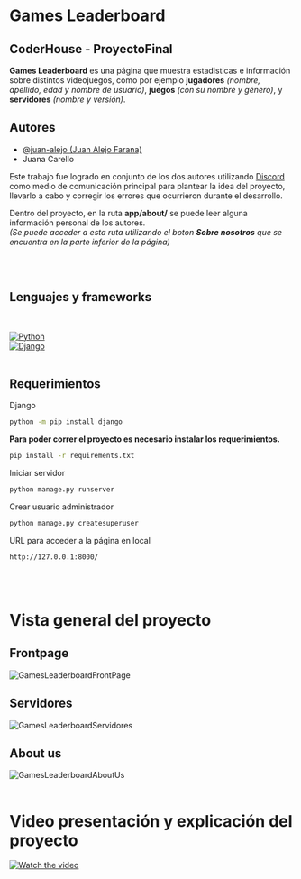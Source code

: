 # Games Leaderboard
## CoderHouse - ProyectoFinal 
 
**Games Leaderboard** es una página que muestra estadisticas e información sobre distintos videojuegos,
como por ejemplo **jugadores** *(nombre, apellido, edad y nombre de usuario)*, **juegos** *(con su nombre y género)*,
y **servidores** *(nombre y versión)*.
 
 
 
## Autores
 
- [@juan-alejo (Juan Alejo Farana)](https://www.github.com/juan-alejo)
- Juana Carello
 
Este trabajo fue logrado en conjunto de los dos autores utilizando [Discord](https://discord.com/) como medio de comunicación principal para plantear la idea del proyecto, llevarlo a cabo y corregir los errores que ocurrieron durante el desarrollo.
 
Dentro del proyecto, en la ruta **app/about/** se puede leer alguna información personal de los autores. \
*(Se puede acceder a esta ruta utilizando el boton **Sobre nosotros** que se encuentra en la parte inferior de la página)*
 
<br>
<br>
 
## Lenguajes y frameworks
<br>
 
 [![Python][Python.js]][Python-url] \
 [![Django][Django.js]][Django-url]
<br>
<br>
 
 
## Requerimientos
Django
```bash
python -m pip install django
```
 **Para poder correr el proyecto es necesario instalar los requerimientos.**
```bash
pip install -r requirements.txt
```
 
Iniciar servidor
  ```bash  
python manage.py runserver
```
 
Crear usuario administrador
  ```bash  
python manage.py createsuperuser
```
 
URL para acceder a la página en local
  ```bash  
http://127.0.0.1:8000/
```
 
<br/>
<br/>
 
# Vista general del proyecto
 
## Frontpage
![GamesLeaderboardFrontPage](https://i.imgur.com/3gaRIy9.jpeg)
 
## Servidores
![GamesLeaderboardServidores](https://i.imgur.com/WDcrqxA.jpeg)
 
## About us
![GamesLeaderboardAboutUs](https://i.imgur.com/GuRzabg.jpeg)
<br>
<br>
 
# Video presentación y explicación del proyecto
[![Watch the video](https://img.youtube.com/vi/ycgXmGYSuOo/maxresdefault.jpg)](https://youtu.be/ycgXmGYSuOo)
 
<!-- MARKDOWN LINKS & IMAGES -->
<!-- https://www.markdownguide.org/basic-syntax/#reference-style-links -->
[Python.js]: https://img.shields.io/badge/Python-20232A?style=for-the-badge&logo=python&logoColor=lightgrey
[Python-url]: https://www.python.org/
[Django.js]: https://img.shields.io/badge/Django-20232A?style=for-the-badge
[Django-url]: https://www.djangoproject.com/
 
